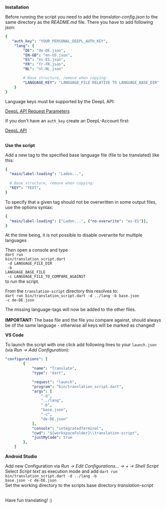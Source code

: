 <b>Installation</b>

Before running the script you need to add the *translator-config.json* to the same directory as the _README.md_ file. There you have to add following json: <br>
```yaml
{
   "auth_key": "YOUR_PERSONAL_DEEPL_AUTH_KEY",
    "lang": {
        "DE": "de-DE.json",
        "EN-GB": "en-US.json",
        "ES": "es-ES.json",
        "FR": "fr-FR.json",
        "NL": "nl-NL.json"

        # Base structure, remove when copying:
        "LANGUAGE_KEY": "LANGUAGE_FILE RELATIVE TO LANGUAGE_BASE_DIR" 
    }
}
```
Language keys must be supported by the DeepL API:

[DeepL API Request Parameters](https://www.deepl.com/de/docs-api/translating-text/request/)

If you don't have an <code>auth_key</code> create an DeepL-Account first:

[DeepL API](https://www.deepl.com/de/docs-api/)
<br>
<br>


<b>Use the script</b>

Add a new tag to the specified base language file (file to be translated) like this: <br>
```yaml
{
  "main/label-loading": "Laden...",
  
  # Base structure, remove when copying:
  "KEY": "TEXT",
}
```

To specify that a given tag should not be overwritten in some output files, use the options syntax: <br>
```yaml
{
  "main/label-loading": ["Laden...", {"no-overwrite": "es-ES"}],
}
```
At the time being, it is not possible to disable overwrite for multiple languages

Then open a console and type <br> 
<code>dart run bin/translation_script.dart<br>
-d LANGUAGE_FILE_DIR <br>
-b LANGUAGE_BASE_FILE <br>
-c LANGUAGE_FILE_TO_COMPARE_AGAINST
</code> <br>
to run the script.

From the <code>translation-script</code> directory this resolves to: <br>
<code>dart run bin/translation_script.dart -d ../lang -b base.json -c de-DE.json</code>

The missing language-tags will now be added to the other files.
<br>
<br>
**IMPORTANT:** The base file and the file you compare against, should always be of the same language - otherwise all 
keys will be marked as changed!


<b>VS Code</b>

To launch the script with one click add following lines to your <code>launch.json</code> (via _Run -> Add Configuration_): 

```yaml
"configurations": [
        {
            "name": "Translate",
            "type": "dart",

            "request": "launch",
            "program": "bin/translation_script.dart",
            "args": [
                "-d",
                "../lang",
                "-b",
                "base.json",
                "-c",
                "de-DE.json"
            ],
            "console": "integratedTerminal",
            "cwd": "${workspaceFolder}\\translation-script",
            "justMyCode": true
        },
    ]
```


<b>Android Studio</b>

Add new Configuration via _Run -> Edit Configurations... -> + -> Shell Script_
Select _Script text_ as execution mode and add <code>dart run bin/translation_script.dart -d ../lang -b base.json -c de-DE.json</code> <br>
Set the working directory to the scripts base directory _translation-script_
<br>
<br>

Have fun translating! :)
